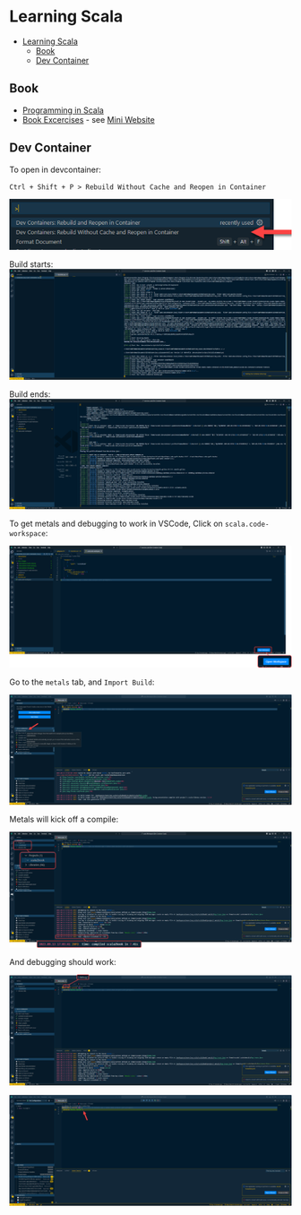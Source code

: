 # Learning Scala

<!-- TOC -->

- [Learning Scala](#learning-scala)
  - [Book](#book)
  - [Dev Container](#dev-container)

<!-- /TOC -->

## Book

- [Programming in Scala](https://people.cs.ksu.edu/~schmidt/705a/Scala/Programming-in-Scala.pdf)
- [Book Excercises](https://booksites.artima.com/programming_in_scala) - see [Mini Website](/programming-in-scala-exercises/index.html)

## Dev Container

To open in devcontainer:

```text
Ctrl + Shift + P > Rebuild Without Cache and Reopen in Container
```

![Devcontainer Rebuild](docs/images/devcontainer-rebuild.png)

Build starts:
![Devcontainer Build Start](docs/images/devcontainer-build-start.png)

Build ends:
![Devcontainer Build End](docs/images/devcontainer-build-end.png)

To get metals and debugging to work in VSCode, Click on `scala.code-workspace`:

![Devcontainer Workspace](docs/images/devcontainer-workspace.png)

Go to the `metals` tab, and `Import Build`:

![Devcontainer Workspace](docs/images/metals-import-build.png)

Metals will kick off a compile:

![Devcontainer Workspace](docs/images/metals-compile-build.png)

And debugging should work:

![Devcontainer Workspace](docs/images/metals-debug-button.png)

![Devcontainer Workspace](docs/images/metals-debug-hit.png)